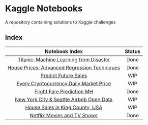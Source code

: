 # Kaggle Notebooks
A repository containing solutions to Kaggle challenges

## Index
| Notebook Index | Status |
| :-: | :-: |
| [Titanic: Machine Learning from Disaster](./titanic-ml-disaster) | Done |
| [House Prices: Advanced Regression Techniques](./house-prices-reg-techniques) | Done |
| [Predict Future Sales](./predict-future-sales) | WIP |
| [Every Cryptocurrency Daily Market Price](./crypto-daily-price) | WIP |
| [Flight Fare Prediction MH](./flight-fare-prediction) | Done |
| [New York City & Seattle Airbnb Open Data](./airbnb-open-data) | WIP |
| [House Sales in King County, USA](./house-sales-in-king-county-usa) | WIP |
| [Netflix Movies and TV Shows](./netflix-movies-tv-shows) | Done |




<!--To create duplicate folder: cp -frp challenge-template/ nyc  -->
